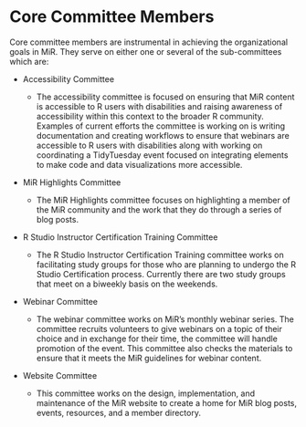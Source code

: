 # Core Committee Members
Core committee members are instrumental in achieving the organizational goals in MiR. They serve on either one or several of the sub-committees which are:

- Accessibility Committee
  
  - The accessibility committee is focused on ensuring that MiR content is accessible to R users with disabilities and raising awareness of accessibility within this context to the broader R community. Examples of current efforts the committee is working on is writing documentation and creating workflows to ensure that webinars are accessible to R users with disabilities along with working on coordinating a TidyTuesday event focused on integrating elements to make code and data visualizations more accessible. 
  
- MiR Highlights Committee
  
  - The MiR Highlights committee focuses on highlighting a member of the MiR community and the work that they do through a series of blog posts. 
  
- R Studio Instructor Certification Training Committee
    - The R Studio Instructor Certification Training committee works on facilitating study groups for those who are planning to undergo the R Studio Certification process. Currently there are two study groups that meet on a biweekly basis on the weekends. 
  
- Webinar Committee
  - The webinar committee works on MiR’s monthly webinar series. The committee recruits volunteers to give webinars on a topic of their choice and in exchange for their time, the committee will handle promotion of the event. This committee also checks the materials to ensure that it meets the MiR guidelines for webinar content.
  
- Website Committee
    - This committee works on the design, implementation, and maintenance of the MiR website to create a home for MiR blog posts, events, resources, and a member directory.

